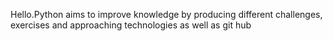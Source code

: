 Hello.Python aims to improve knowledge by producing different challenges, exercises and approaching technologies as well as git hub
